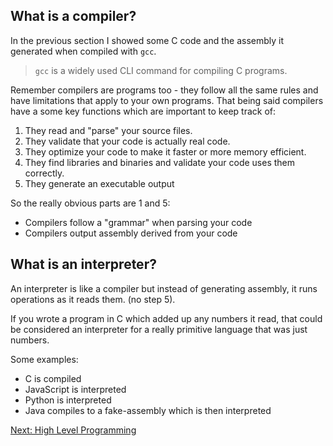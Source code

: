 ## What is a compiler?

In the previous section I showed some C code and the assembly it generated when compiled with `gcc`.

> `gcc` is a widely used CLI command for compiling C programs.

Remember compilers are programs too - they follow all the same rules and have limitations that apply to your own programs. That being said compilers have a some key functions which are important to keep track of:

1. They read and "parse" your source files.
2. They validate that your code is actually real code.
3. They optimize your code to make it faster or more memory efficient.
4. They find libraries and binaries and validate your code uses them correctly.
5. They generate an executable output

So the really obvious parts are 1 and 5:
 - Compilers follow a "grammar" when parsing your code
 - Compilers output assembly derived from your code

## What is an interpreter?

An interpreter is like a compiler but instead of generating assembly, it runs operations as it reads them. (no step 5).

If you wrote a program in C which added up any numbers it read, that could be considered an interpreter for a really primitive language that was just numbers.

Some examples:
* C is compiled
* JavaScript is interpreted
* Python is interpreted
* Java compiles to a fake-assembly which is then interpreted

[Next: High Level Programming](06_high_level_programming.html)
